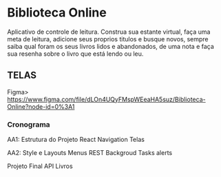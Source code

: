 # Biblioteca Online

Aplicativo de controle de leitura.
Construa sua estante virtual, faça uma meta de leitura, adicione seus proprios titulos e busque novos, sempre saiba qual foram os seus livros lidos e abandonados, de uma nota e faça sua resenha sobre o livro que está lendo ou leu.

## TELAS

Figma> https://www.figma.com/file/dLOn4UQyFMspWEeaHA5suz/Biblioteca-Online?node-id=0%3A1

### Cronograma

AA1:
Estrutura do Projeto
React Navigation
Telas

AA2:
Style e Layouts
Menus
REST
Backgroud Tasks
alerts

Projeto Final
API Livros
